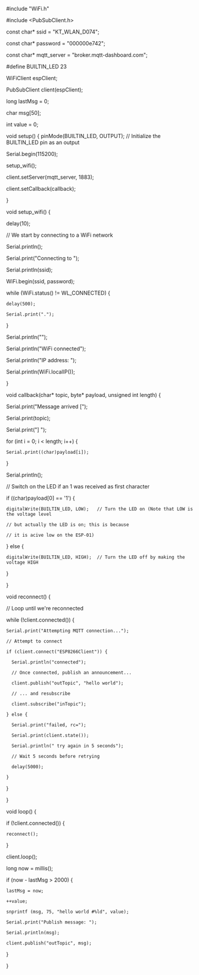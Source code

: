 #include "WiFi.h"

#include <PubSubClient.h>


const char* ssid = "KT_WLAN_D074";

const char* password = "000000e742";

const char* mqtt_server = "broker.mqtt-dashboard.com";


#define BUILTIN_LED 23

WiFiClient espClient;

PubSubClient client(espClient);

long lastMsg = 0;

char msg[50];

int value = 0;


void setup() {
  pinMode(BUILTIN_LED, OUTPUT);     // Initialize the BUILTIN_LED pin as an output
  
  Serial.begin(115200);
  
  setup_wifi();
  
  client.setServer(mqtt_server, 1883);
  
  client.setCallback(callback);
  
}


void setup_wifi() {


  delay(10);
  
  // We start by connecting to a WiFi network
  
  Serial.println();
  
  Serial.print("Connecting to ");
  
  Serial.println(ssid);
  

  WiFi.begin(ssid, password);
  

  while (WiFi.status() != WL_CONNECTED) {
  
    delay(500);
    
    Serial.print(".");
    
  }

  Serial.println("");
  
  Serial.println("WiFi connected");
  
  Serial.println("IP address: ");
  
  Serial.println(WiFi.localIP());
  
}

void callback(char* topic, byte* payload, unsigned int length) {

  Serial.print("Message arrived [");
  
  Serial.print(topic);
  
  Serial.print("] ");
  
  for (int i = 0; i < length; i++) {
  
    Serial.print((char)payload[i]);
    
  }
  
  Serial.println();
  

  // Switch on the LED if an 1 was received as first character
  
  if ((char)payload[0] == '1') {
  
    digitalWrite(BUILTIN_LED, LOW);   // Turn the LED on (Note that LOW is the voltage level
    
    // but actually the LED is on; this is because
    
    // it is acive low on the ESP-01)
    
  } else {
  
    digitalWrite(BUILTIN_LED, HIGH);  // Turn the LED off by making the voltage HIGH
    
  }
  

}


void reconnect() {

  // Loop until we're reconnected
  
  while (!client.connected()) {
  
    Serial.print("Attempting MQTT connection...");
    
    // Attempt to connect
    
    if (client.connect("ESP8266Client")) {
    
      Serial.println("connected");
      
      // Once connected, publish an announcement...
      
      client.publish("outTopic", "hello world");
      
      // ... and resubscribe
      
      client.subscribe("inTopic");
      
    } else {
    
      Serial.print("failed, rc=");
      
      Serial.print(client.state());
      
      Serial.println(" try again in 5 seconds");
      
      // Wait 5 seconds before retrying
      
      delay(5000);
      
    }
    
  }
  
}

void loop() {


  if (!client.connected()) {
  
    reconnect();
    
  }
  
  client.loop();
  

  long now = millis();
  
  if (now - lastMsg > 2000) {
  
    lastMsg = now;
    
    ++value;
    
    snprintf (msg, 75, "hello world #%ld", value);
    
    Serial.print("Publish message: ");
    
    Serial.println(msg);
    
    client.publish("outTopic", msg);
    
  }
  
}
